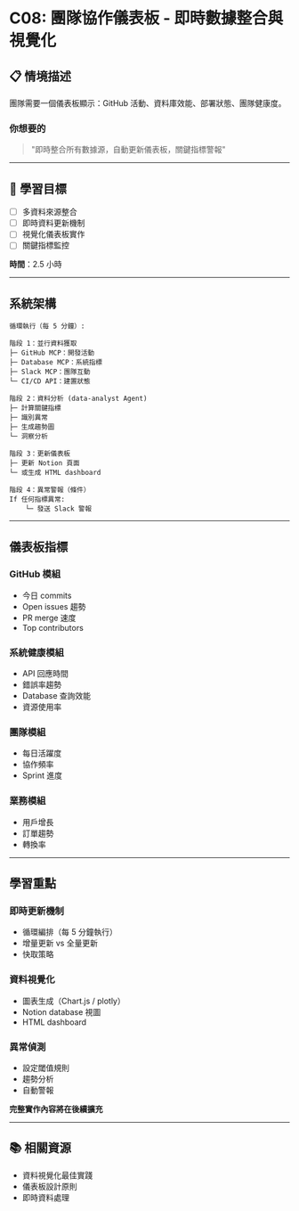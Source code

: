 # C08: 團隊協作儀表板 - 即時數據整合與視覺化

## 📋 情境描述

團隊需要一個儀表板顯示：GitHub 活動、資料庫效能、部署狀態、團隊健康度。

### 你想要的
> "即時整合所有數據源，自動更新儀表板，關鍵指標警報"

---

## 🎯 學習目標

- [ ] 多資料來源整合
- [ ] 即時資料更新機制
- [ ] 視覺化儀表板實作
- [ ] 關鍵指標監控

**時間**：2.5 小時

---

## 系統架構

```
循環執行（每 5 分鐘）:

階段 1：並行資料獲取
├─ GitHub MCP：開發活動
├─ Database MCP：系統指標
├─ Slack MCP：團隊互動
└─ CI/CD API：建置狀態

階段 2：資料分析 (data-analyst Agent)
├─ 計算關鍵指標
├─ 識別異常
├─ 生成趨勢圖
└─ 洞察分析

階段 3：更新儀表板
├─ 更新 Notion 頁面
└─ 或生成 HTML dashboard

階段 4：異常警報（條件）
If 任何指標異常:
    └─ 發送 Slack 警報
```

---

## 儀表板指標

### GitHub 模組
- 今日 commits
- Open issues 趨勢
- PR merge 速度
- Top contributors

### 系統健康模組
- API 回應時間
- 錯誤率趨勢
- Database 查詢效能
- 資源使用率

### 團隊模組
- 每日活躍度
- 協作頻率
- Sprint 進度

### 業務模組
- 用戶增長
- 訂單趨勢
- 轉換率

---

## 學習重點

### 即時更新機制
- 循環編排（每 5 分鐘執行）
- 增量更新 vs 全量更新
- 快取策略

### 資料視覺化
- 圖表生成（Chart.js / plotly）
- Notion database 視圖
- HTML dashboard

### 異常偵測
- 設定閾值規則
- 趨勢分析
- 自動警報

**完整實作內容將在後續擴充**

---

## 📚 相關資源

- 資料視覺化最佳實踐
- 儀表板設計原則
- 即時資料處理

